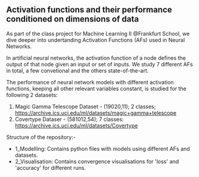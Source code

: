 ## Activation functions and their performance conditioned on dimensions of data

As part of the class project for Machine Learning II @Frankfurt School, we dive deeper into undertanding Activation Functions (AFs) used in Neural Networks.

In artificial neural networks, the activation function of a node defines the output of that node given an input or set of inputs. We study 7 different AFs in total, a few convetional and the others state-of-the-art.

The performance of neural network models with different activation functions, keeping all other relevant variables constant, is studied for the following 2 datasets:
1) Magic Gamma Telescope Dataset - (19020,11); 2 classes; https://archive.ics.uci.edu/ml/datasets/magic+gamma+telescope
2) Covertype Dataser - (581012,54); 7 classes: https://archive.ics.uci.edu/ml/datasets/Covertype

Structure of the repository:-
- 1_Modelling: Contains python files with models using different AFs and datasets.
- 2_Visualisation: Contains convergence visualisations for 'loss' and 'accuracy' for different runs.
